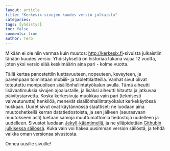 ```yaml
---
layout: article
title: "Kerkesix-sivujen kuudes versio julkaistu"
categories:
tags: [yhdistys]
toc: false
comments: true
author: Tero
---
```


Mikään ei ole niin varmaa kuin muutos: <http://kerkesix.fi>-sivuista julkaistiin
tänään kuudes versio. Yhdistyksellä on historiaa takana vajaa 12 vuotta, joten
yksi versio elää keskimäärin aina pari - kolme vuotta.

Tällä kertaa panostettiin luettavuuteen, nopeuteen, keveyteen, ja parempaan
toimintaan mobiili- ja tablettilaitteilla. Vanhat sivut olivat toteutettu
monipuolisen sisällönhallintatyökalun avulla. Tämä aiheutti lisävaatimuksia
sivujen ajoalustalle, ja lisäksi aiheutti hitautta ja jatkuvaa päivitystarvetta.
Koska kerkesivuja muokkaa vain pari (teknisesti valveutunutta) henkilöä, menevät
sisällönhallintatyökalut kerkekäytössä hukkaan. Uudet sivut ovat käytännössä
staattiset: ne luodaan aina muutoshetkellä kerran datatiedostoista, ja sen jälkeen
(seuraavaan muutokseen asti) luetaan samoja muuttumattomia tiedostoja uudelleen
ja uudelleen. Sivustot luodaan [Jekyll-kääntimellä][1], ja ne ylläpidetään
[Githubin julkisessa säilössä][2]. Kuka vain voi hakea uusimman version
säilöstä, ja tehdä vaikka oman versionsa sivustosta.

Onnea uusille sivuille!

[1]: http://jekyllrb.com/
[2]: https://github.com/teelahti/kerkesix.fi/tree/gh-pages
